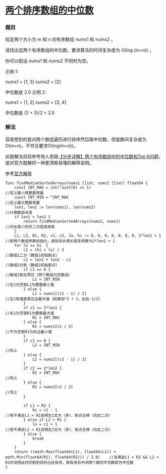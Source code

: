 # [两个排序数组的中位数](https://leetcode-cn.com/problems/median-of-two-sorted-arrays/submissions/)
### 题目

给定两个大小为 m 和 n 的有序数组 nums1 和 nums2 。

请找出这两个有序数组的中位数。要求算法的时间复杂度为 O(log (m+n)) 。

你可以假设 nums1 和 nums2 不同时为空。

示例 1:

nums1 = [1, 3]
nums2 = [2]

中位数是 2.0
示例 2:

nums1 = [1, 2]
nums2 = [3, 4]

中位数是 (2 + 3)/2 = 2.5

### 解法
容易想到的是对两个数组遍历进行排序然后取中位数，但是数间复杂度为O(m+n)，不符合要求O(log(m+n))。

此题解法目前参考他人思路[【分步详解】两个有序数组中的中位数和Top K问题](https://blog.csdn.net/hk2291976/article/details/51107778)，是对官方题解的一种更清晰易懂的解释说明。


参考[官方解体](https://leetcode-cn.com/problems/median-of-two-sorted-arrays/solution/)


```
func findMedianSortedArrays(nums1 []int, nums2 []int) float64 {
	const INT_MAX = int(^uint(0) >> 1)									//定义最小真整数常量
	const INT_MIN = ^INT_MAX											//定义最大整数常量
	len1, len2 := len(nums1), len(nums2)								//计算数组长度
	if len1 > len2 {
		return findMedianSortedArrays(nums2, nums1)						//对长度小的作二分提高效率
	}
	L1, L2, R1, R2, c1, c2, lo, hi := 0, 0, 0, 0, 0, 0, 0, 2*len1 + 1	//割两个数组参数初始化，虚拟加长使长度变奇数为2*len1 + 1
	for lo <= hi  {
		c1 = (hi + lo) / 2												//数组1二分（数组1初始割点）
		c2 = len1 + len2 - c1											//数组2分割（数组2初始割点）
		if c1 == 0 {													//数组1割在零位（两个数组为空数组）
			L1 = INT_MIN												//左1为空取L1为整数最小值
		} else {
			L1 = nums1[(c1 - 1) / 2]									//左1有值取其左边最大值（前面加*2 + 1，此处-1/2）
		}
		if c1 == 2*len1 {												//右1为空取R1为整数最大值
			R1 = INT_MAX
		} else {
			R1 = nums1[c1 / 2]											//不为空取R1为右边最小值
		}
		if c2 == 0 {
			L2 = INT_MIN												//同上
		} else {
			L2 = nums2[(c2 - 1) / 2]
		}
		if c2 == 2*len2 {
			R2 = INT_MAX												//同上
		} else {
			R2 = nums2[c2 / 2]											//同上
		}

		if L1 > R2 {
			hi = c1 - 1													//若不满足L1 < R2说明左1太大（多），割点左移（向左二分）
		} else if L2 > R1 {
			lo = c1 + 1													//若不满足L2 < R1说明左2太大（多），割点左移（向左二分）
		} else {
			break
		}
	}
	return ((math.Max(float64(L1), float64(L2)) + math.Min(float64(R1), float64(R2))) / 2.0)	//当满足L1 < R2 && L2 < R1时说明此时切割的四份已经有序，取有序后中间两个数的平均数即为中位数
}
```